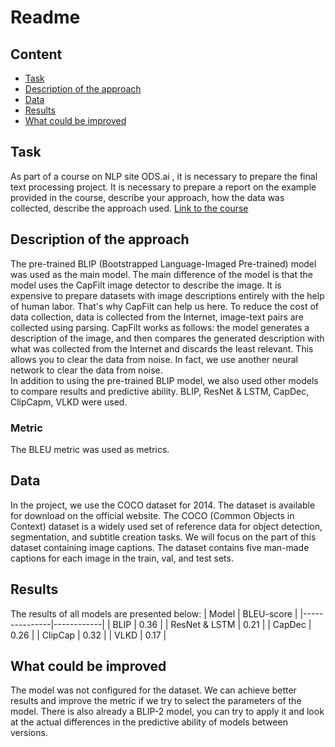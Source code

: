 # Readme
## Content
- [Task](task1)
- [Description of the approach](task2)
- [Data](task3)
- [Results](task4)
- [What could be improved](task5)

## Task <a class="anchor" id="task1"></a>
As part of a course on NLP site ODS.ai , it is necessary to prepare the final text processing project. It is necessary to prepare a report on the example provided in the course, describe your approach, 
how the data was collected, describe the approach used. 
[Link to the course](https://ods.ai/tracks/nlp-course-spring-23 )

## Description of the approach <a class="anchor" id="task2"></a>
The pre-trained BLIP (Bootstrapped Language-Imaged Pre-trained) model was used as the main model. The main difference of the model is that the model uses
the CapFilt image detector to describe the image. It is expensive to prepare datasets with image descriptions entirely with the help of human labor. That's why CapFilt can help us here.
To reduce the cost of data collection, data is collected from the Internet, image-text pairs are collected using parsing. CapFilt works as follows: the model generates a description of the image,
and then compares the generated description with what was collected from the Internet and discards the least relevant. This allows you to clear the data from noise. In fact, we use another
neural network to clear the data from noise.  
In addition to using the pre-trained BLIP model, we also used other models to compare results and predictive ability. BLIP, ResNet & LSTM, CapDec, ClipCapm, VLKD were used.

### Metric
The BLEU metric was used as metrics.

## Data <a class="anchor" id="task3"></a>
In the project, we use the COCO dataset for 2014. The dataset is available for download on the official website. The COCO (Common Objects in Context) dataset is a widely used set
of reference data for object detection, segmentation, and subtitle creation tasks. We will focus on the part of this dataset containing image captions. The dataset contains five
man-made captions for each image in the train, val, and test sets.

## Results <a class="anchor" id="task4"></a>
The results of all models are presented below:
| Model         | BLEU-score |
|---------------|------------|
| BLIP          | 0.36       |
| ResNet & LSTM | 0.21       |
| CapDec        | 0.26       |
| ClipCap       | 0.32       |
| VLKD          | 0.17       |

## What could be improved <a class="anchor" id="task5"></a>
The model was not configured for the dataset. We can achieve better results and improve the metric if we try to select the parameters of the model. There is also already a BLIP-2 model, you can
try to apply it and look at the actual differences in the predictive ability of models between versions.
